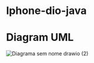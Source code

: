 # Iphone-dio-java
# Diagram UML
![Diagrama sem nome drawio (2)](https://github.com/KelvemLoubach/Iphone-dio-java/assets/120065894/67f9cd90-ca26-4857-8ff7-ed250995ff13)

